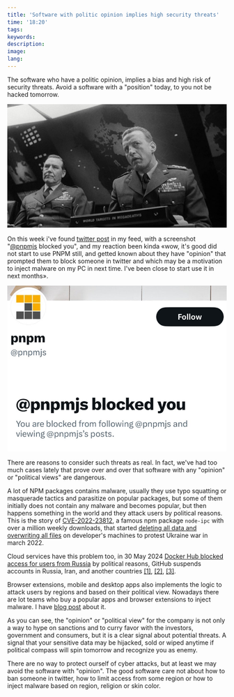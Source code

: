 ```yaml
---
title: 'Software with politic opinion implies high security threats'
time: '18:20'
tags:
keywords:
description:
image:
lang:
---
```


The software who have a politic opinion, implies a bias and high risk of security threats. Avoid a software with a "position" today, to you not be hacked tomorrow.

![The movie Dr. Strangelove, or How I Learned to Stop Worrying and Love the Bomb (1964)](dr-strangelove.png)

On this week i've found [twitter post](https://x.com/kozlovzxc/status/1802726956665905234/photo/1) in my feed, with a screenshot "[@pnpmjs](https://x.com/pnpmjs) blocked you", and my reaction been kinda «wow, it's good did not start to use PNPM still, and getted known about they have "opinion" that prompted them to block someone in twitter and which may be a motivation to inject malware on my PC in next time. I've been close to start use it in next months».

![banned twitter account](twitter-ban.png)

There are reasons to consider such threats as real. In fact, we've had too much cases lately that prove over and over that software with any "opinion" or "political views" are dangerous.

A lot of NPM packages contains malware, usually they use typo squatting or masquerade tactics and parasitize on popular packages, but some of them initially does not contain any malware and becomes popular, but then happens something in the world and they attack users by political reasons. This is the story of [CVE-2022-23812](https://github.com/advisories/GHSA-97m3-w2cp-4xx6), a famous npm package `node-ipc` with over a million weekly downloads, that started [deleting all data and overwriting all files](https://www.bleepingcomputer.com/news/security/big-sabotage-famous-npm-package-deletes-files-to-protest-ukraine-war/) on developer's machines to protest Ukraine war in march 2022.

Cloud services have this problem too, in 30 May 2024 [Docker Hub blocked access for users from Russia](https://therecord.media/docker-hub-suspends-services-russia) by political reasons, GitHub suspends accounts in Russia, Iran, and another countries [[1]](https://www.pcmag.com/news/github-reportedly-suspends-accounts-related-to-sanctioned-russian-orgs), [[2]](https://techthelead.com/russian-developers-get-their-github-accounts-suspended-lose-work-without-warning/), [[3]](https://techcrunch.com/2019/07/29/github-ban-sanctioned-countries/).

Browser extensions, mobile and desktop apps also implements the logic to attack users by regions and based on their political view. Nowadays there are lot teams who buy a popular apps and browser extensions to inject malware. I have [blog post](../../../2023/september/malware-in-browser-extensions/2023-09-1-malware-in-browser-extensions.md) about it.

As you can see, the "opinion" or "political view" for the company is not only a way to hype on sanctions and to curry favor with the investors, government and consumers, but it is a clear signal about potential threats. A signal that your sensitive data may be hijacked, sold or wiped anytime if political compass will spin tomorrow and recognize you as enemy.

There are no way to protect ourself of cyber attacks, but at least we may avoid the software with "opinion". The good software care not about how to ban someone in twitter, how to limit access from some region or how to inject malware based on region, religion or skin color.
